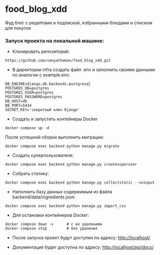 # food_blog_xdd
Фуд блог с рецептами и подпиской, избранными блюдами и списком для покупок

### Запуск проекта на локальной машине:

- Клонировать репозиторий:
```
https://github.com/vanyatheman/food_blog_xdd.git
```

- В директории infra создать файл .env и заполнить своими данными по аналогии с example.env:
```
DB_ENGINE=django.db.backends.postgresql
POSTGRES_DB=postgres
POSTGRES_USER=postgres
POSTGRES_PASSWORD=postgres
DB_HOST=db
DB_PORT=5434
SECRET_KEY='секретный ключ Django'
```

- Создать и запустить контейнеры Docker
```
docker compose up -d
```

После успешной сборки выполнить миграции:
```
docker compose exec backend python manage.py migrate
```

- Создать суперпользователя:
```
docker compose exec backend python manage.py createsuperuser
```

- Собрать статику:
```
docker compose exec backend python manage.py collectstatic --noinput
```

- Наполнить базу данных содержимым из файла backend/data/ingredients.json:
```
docker compose exec backend python manage.py import_csv
```

- Для остановки контейнеров Docker:
```
docker compose down -v      # с их удалением
docker compose stop         # без удаления
```

- После запуска проект будут доступен по адресу: [http://localhost/](http://localhost/)


- Документация будет доступна по адресу: [http://localhost/api/docs/](http://localhost/api/docs/)
